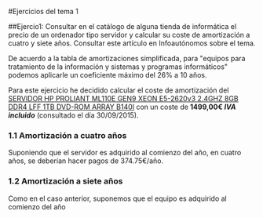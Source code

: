 #Ejercicios del tema 1

##Ejercio1: Consultar en el catálogo de alguna tienda de informática el precio de un ordenador tipo servidor y calcular su coste de amortización a cuatro y siete años. Consultar este artículo en Infoautónomos sobre el tema.

De acuerdo a la tabla de amortizaciones simplificada, para "equipos para tratamiento de la información y sistemas y programas informáticos" podemos aplicarle un coeficiente máximo del 26% a 10 años.

Para este ejercicio he decidido calcular el coste de amortización del [SERVIDOR HP PROLIANT ML110E GEN9 XEON E5-2620v3 2.4GHZ 8GB DDR4 LFF 1TB DVD-ROM ARRAY B140I](http://www.dynos.es/servidor-hp-proliant-ml110e-gen9-xeon-e5-2620v3-2.4ghz-8gb-ddr4-lff-1tb-dvd-rom-array-b140i-888793950609__794996-425.html) con un coste de __1499,00€ *IVA incluido*__ (consultado el día 30/09/2015).

### 1.1 Amortización a cuatro años
Suponiendo que el servidor es adquirido al comienzo del año, en cuatro años, se deberían hacer pagos de 374.75€/año.

### 1.2 Amortización a siete años
Como en el caso anterior, suponemos que el equipo es adquirido al comienzo del año

